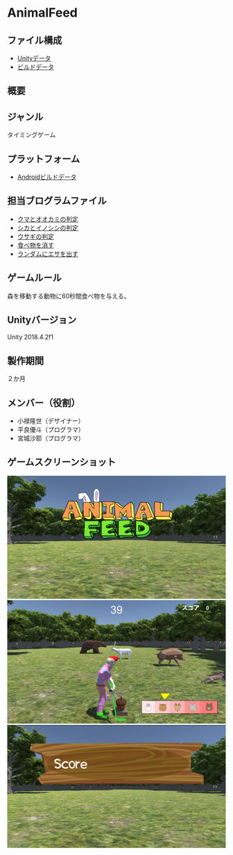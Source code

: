 # AnimalFeed  

## ファイル構成  
* [Unityデータ](./testgame/)  
* [ビルドデータ]()  

## 概要  

## ジャンル  
タイミングゲーム

## プラットフォーム  
* [Androidビルドデータ]()  

## 担当ブログラムファイル  
* [クマとオオカミの判定](./testgame/Assets/Script/AnnimalScript/BearWolf.cs)  
* [シカとイノシシの判定](./testgame/Assets/Script/AnnimalScript/DeerBoar.cs)  
* [ウサギの判定](./testgame/Assets/Script/AnnimalScript/Hare.cs)  
* [食べ物を消す](./testgame/Assets/Script/fooddes.cs)  
* [ランダムにエサを出す](./testgame/Assets/Script/random.cs)  

## ゲームルール  
森を移動する動物に60秒間食べ物を与える。  

## Unityバージョン  
Unity 2018.4.2f1  

## 製作期間  
２か月

## メンバー（役割）  
* 小禄隆世（デザイナー）  
* 平良優斗（プログラマ）  
* 宮城沙耶（プログラマ）  

## ゲームスクリーンショット  
![タイトル画面](./ScreenShot/title.png)  
![プレイ画面](./ScreenShot/playScene.png)  
![リザルト画面](./ScreenShot/AnimalFeedRizaruto.png)  